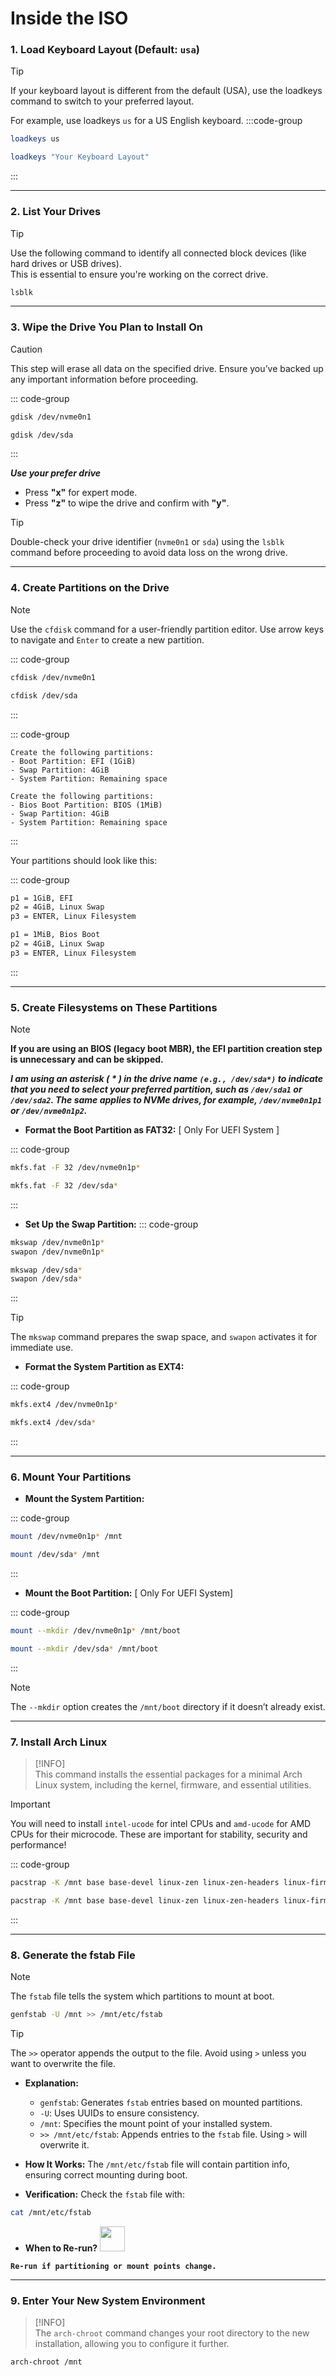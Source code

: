 # **Inside the ISO**

### **1. Load Keyboard Layout** (Default: `usa`)

> [!TIP]  
>If your keyboard layout is different from the default (USA), use the loadkeys command to switch to your preferred layout.
>
> For example, use loadkeys `us` for a US English keyboard.
:::code-group
```sh [US Keyboard]
loadkeys us
```
```sh [Custom Keyboard]
loadkeys "Your Keyboard Layout"
```
:::

---

### **2. List Your Drives**
> [!TIP]  
> Use the following command to identify all connected block devices (like hard drives or USB drives).  
> This is essential to ensure you're working on the correct drive.

```sh
lsblk
```

---

### **3. Wipe the Drive You Plan to Install On**  
> [!CAUTION]  
> This step will erase all data on the specified drive. Ensure you’ve backed up any important information before proceeding.

::: code-group
```bash [NVMe Drive]
gdisk /dev/nvme0n1
```

```bash [SATA Drive]
gdisk /dev/sda
```
:::

<strong>*Use your prefer drive*</strong>

- Press **"x"** for expert mode.  
- Press **"z"** to wipe the drive and confirm with **"y"**.

> [!TIP]  
> Double-check your drive identifier (`nvme0n1` or `sda`) using the `lsblk` command before proceeding to avoid data loss on the wrong drive.

---

### **4. Create Partitions on the Drive**
> [!NOTE]  
> Use the `cfdisk` command for a user-friendly partition editor. Use arrow keys to navigate and `Enter` to create a new partition.

::: code-group
```bash [NVMe Drive]
cfdisk /dev/nvme0n1
```

```bash [SATA Drive]
cfdisk /dev/sda
```
:::

::: code-group

```text [UEFI]
Create the following partitions:
- Boot Partition: EFI (1GiB)
- Swap Partition: 4GiB
- System Partition: Remaining space  
```

```text [MBR BIOS (legacy boot)]
Create the following partitions:
- Bios Boot Partition: BIOS (1MiB)
- Swap Partition: 4GiB
- System Partition: Remaining space  
```
:::

Your partitions should look like this:

::: code-group

```bash [UEFI]
p1 = 1GiB, EFI
p2 = 4GiB, Linux Swap
p3 = ENTER, Linux Filesystem
```

```bash [MBR BIOS (legacy boot)]
p1 = 1MiB, Bios Boot
p2 = 4GiB, Linux Swap
p3 = ENTER, Linux Filesystem
```
:::

---

### **5. Create Filesystems on These Partitions**

> [!NOTE]
> **If you are using an BIOS (legacy boot MBR), the EFI partition creation step is unnecessary and can be skipped.**
>
> ***I am using an asterisk ( * ) in the drive name **`(e.g., /dev/sda*)`** to indicate that you need to select your preferred partition, such as **`/dev/sda1`** or **`/dev/sda2`**. The same applies to NVMe drives, for example, **`/dev/nvme0n1p1`** or **`/dev/nvme0n1p2`**.***


- **Format the Boot Partition as FAT32:** [ Only For UEFI System ]

::: code-group
```bash [NVMe Drive]
mkfs.fat -F 32 /dev/nvme0n1p*
```

```bash [SATA Drive]
mkfs.fat -F 32 /dev/sda*
```
:::

- **Set Up the Swap Partition:**
::: code-group

```bash [NVMe Drive]
mkswap /dev/nvme0n1p*
swapon /dev/nvme0n1p*
```

```bash [SATA Drive]
mkswap /dev/sda*
swapon /dev/sda*
```
:::

> [!TIP]  
> The `mkswap` command prepares the swap space, and `swapon` activates it for immediate use.

- **Format the System Partition as EXT4:**

::: code-group

```bash [NVMe Drive]
mkfs.ext4 /dev/nvme0n1p*
```

```bash [SATA Drive]
mkfs.ext4 /dev/sda*
```
:::

---

### **6. Mount Your Partitions**
- **Mount the System Partition:**

::: code-group
```bash [NVMe Drive]
mount /dev/nvme0n1p* /mnt
```

```bash [SATA Drive]
mount /dev/sda* /mnt
```
:::

- **Mount the Boot Partition:** [ Only For UEFI System]

::: code-group
```bash [NVMe Drive]
mount --mkdir /dev/nvme0n1p* /mnt/boot
```

```bash [SATA Drive]
mount --mkdir /dev/sda* /mnt/boot
```
:::

> [!NOTE]  
> The `--mkdir` option creates the `/mnt/boot` directory if it doesn’t already exist.

---

### **7. Install Arch Linux**
> [!INFO]  
> This command installs the essential packages for a minimal Arch Linux system, including the kernel, firmware, and essential utilities.

> [!IMPORTANT]
> You will need to install `intel-ucode` for intel CPUs
> and `amd-ucode` for AMD CPUs for their microcode. These are important for stability, security and performance!

::: code-group

```bash [UEFI]
pacstrap -K /mnt base base-devel linux-zen linux-zen-headers linux-firmware sof-firmware nano networkmanager grub wget git efibootmgr intel-ucode bash-completion
```

```bash [MBR BIOS (legacy boot)]
pacstrap -K /mnt base base-devel linux-zen linux-zen-headers linux-firmware sof-firmware nano networkmanager grub wget git intel-ucode bash-completion
```

:::

---

### **8. Generate the fstab File**
> [!NOTE]  
> The `fstab` file tells the system which partitions to mount at boot.

```bash
genfstab -U /mnt >> /mnt/etc/fstab
```

> [!TIP]  
> The `>>` operator appends the output to the file. Avoid using `>` unless you want to overwrite the file.

- **Explanation:**
  - `genfstab`: Generates `fstab` entries based on mounted partitions.
  - `-U`: Uses UUIDs to ensure consistency.
  - `/mnt`: Specifies the mount point of your installed system.
  - `>> /mnt/etc/fstab`: Appends entries to the `fstab` file. Using `>` will overwrite it.

- **How It Works:**
The `/mnt/etc/fstab` file will contain partition info, ensuring correct mounting during boot.

- **Verification:**
Check the `fstab` file with:

```bash
cat /mnt/etc/fstab
```

- **When to Re-run?** <img src="https://cdn-icons-png.flaticon.com/128/14865/14865151.png" width="40" />

**`Re-run if partitioning or mount points change.`**

---

### **9. Enter Your New System Environment**
> [!INFO]  
> The `arch-chroot` command changes your root directory to the new installation, allowing you to configure it further.

```bash
arch-chroot /mnt
```

